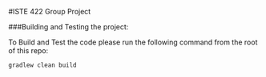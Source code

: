 #ISTE 422 Group Project

###Building and Testing the project:

To Build and Test the code please run the following command from the root of this repo:
```
gradlew clean build
```